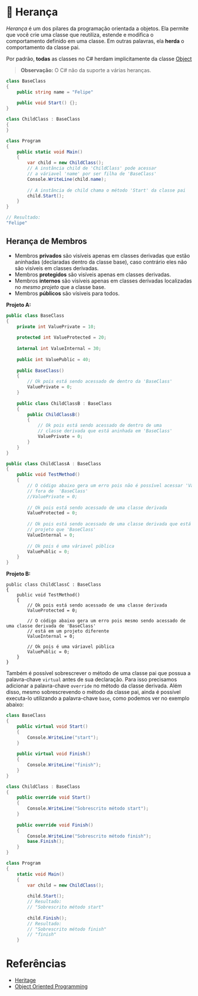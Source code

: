 # 👩 Herança
*Herança* é um dos pilares da programação orientada a objetos. Ela permite que você crie
uma classe que reutiliza, estende e modifica o comportamento definido em uma classe.
Em outras palavras, ela **herda** o comportamento da classe pai.

Por padrão, **todas** as classes no C# herdam implicitamente da classe [Object]()

> **Observação:**
> O C# não da suporte a várias heranças.

```C#
class BaseClass
{
    public string name = "Felipe"
    
    public void Start() {};
}

class ChildClass : BaseClass
{
}

class Program
{
    public static void Main()
    {
        var child = new ChildClass();
        // A instância child de 'ChildClass' pode acessar
        // a váriavel 'name' por ser filha de 'BaseClass'
        Console.WriteLine(child.name);
        
        // A instância de child chama o método 'Start' da classe pai
        child.Start();
    }
}

// Resultado:
"Felipe"
```

## Herança de Membros

* Membros **privados** são visíveis apenas em classes derivadas que estão aninhadas 
(declaradas dentro da classe base), caso contrário eles não são visíveis em classes derivadas.
* Membros **protegidos** são visíveis apenas em classes derivadas.
* Membros **internos** são visíveis apenas em classes derivadas localizadas no *mesmo projeto* que a classe base.
* Membros **públicos** são vísiveis para todos.

**Projeto A:**
```C#
public class BaseClass
{
    private int ValuePrivate = 10;
    
    protected int ValueProtected = 20;
    
    internal int ValueInternal = 30;
    
    public int ValuePublic = 40;
    
    public BaseClass()
    {
        // Ok pois está sendo acessado de dentro da 'BaseClass'
        ValuePrivate = 0;
    }
    
    public class ChildClassB : BaseClass
    {
        public ChildClassB()
        {
            // Ok pois está sendo acessado de dentro de uma
            // classe derivada que está aninhada em 'BaseClass'
            ValuePrivate = 0;
        }
    }
}

public class ChildClassA : BaseClass
{
    public void TestMethod()
    {
        // O código abaixo gera um erro pois não é possível acessar 'ValuePrivate'
        // fora de  'BaseClass'
        //ValuePrivate = 0;
        
        // Ok pois está sendo acessado de uma classe derivada
        ValueProtected = 0;
        
        // Ok pois está sendo acessado de uma classe derivada que está no mesmo 
        // projeto que 'BaseClass'
        ValueInternal = 0;
        
        // Ok pois é uma váriavel pública
        ValuePublic = 0;
    }
}
```

**Projeto B:**
```
public class ChildClassC : BaseClass
{
    public void TestMethod()
    {
        // Ok pois está sendo acessado de uma classe derivada
        ValueProtected = 0;
        
        // O código abaixo gera um erro pois mesmo sendo acessado de uma classe derivada de 'BaseClass'
        // está em um projeto diferente
        ValueInternal = 0;
        
        // Ok pois é uma váriavel pública
        ValuePublic = 0;
    }
}
```

Também é possível sobrescrever o método de uma classe pai que possua a palavra-chave `virtual` antes de sua declaração.
Para isso precisamos adicionar a palavra-chave `override` no método da classe derivada. Além disso, mesmo sobrescrevendo o método da classe pai, ainda é possível executa-lo utilizando 
a palavra-chave `base`, como podemos ver no exemplo abaixo:
```C#
class BaseClass
{
    public virtual void Start()
    {
        Console.WriteLine("start");
    }
    
    public virtual void Finish()
    {
        Console.WriteLine("finish");
    }
}

class ChildClass : BaseClass
{
    public override void Start()
    {
        Console.WriteLine("Sobrescrito método start");
    }
    
    public override void Finish()
    {
        Console.WriteLine("Sobrescrito método finish");
        base.Finish();
    }
}

class Program
{
    static void Main()
    {
        var child = new ChildClass();
        
        child.Start();
        // Resultado:
        // "Sobrescrito método start"
        
        child.Finish();
        // Resultado:
        // "Sobrescrito método finish"
        // "finish"
    }
```

# Referências
* [Heritage](https://docs.microsoft.com/en-us/dotnet/csharp/tutorials/inheritance)
* [Object Oriented Programming](https://docs.microsoft.com/en-us/dotnet/csharp/programming-guide/concepts/object-oriented-programming)
